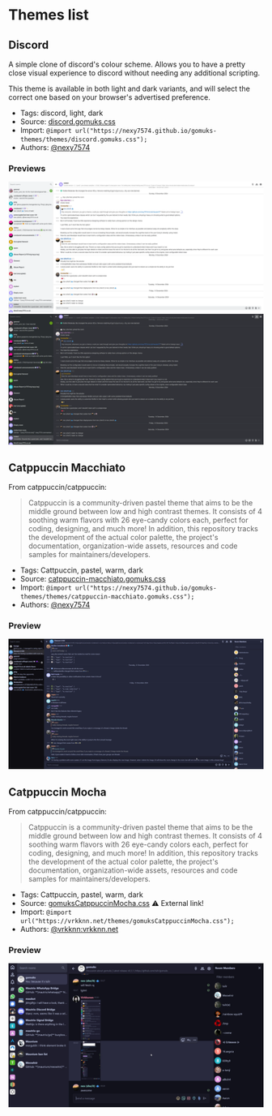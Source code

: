 # Themes list

<!--
Template:

## Theme name

A short description of the theme.

* Tags: tag1, tag2
* Works well with: *any themes your theme is known to work well with, omit if none*
* Explicitly incompatible with: *any themes your theme is known to be incompatible with*, omit if none
* Source: [theme-name.gomuks.css](themes/theme-name.gomuks.css)
* Import: `@import url("https://nexy7574.github.io/gomuks-themes/themes/theme-name.gomuks.css");`
* Authors: [@handle of your choice](https://your-website-or-profile.example)

### Preview

[![Preview](screenshots/theme-name.webp)](screenshots/theme-name.webp)

-->

## Discord

A simple clone of discord's colour scheme. Allows you to have a pretty close visual experience
to discord without needing any additional scripting.

This theme is available in both light and dark variants, and will select the correct one based
on your browser's advertised preference.

* Tags: discord, light, dark
* Source: [discord.gomuks.css](themes/discord.gomuks.css)
* Import: `@import url("https://nexy7574.github.io/gomuks-themes/themes/discord.gomuks.css");`
* Authors: [@nexy7574](https://nexy7574.co.uk)

### Previews

[![Light](screenshots/gomuks-discord-light.webp)](screenshots/gomuks-discord-light.webp)
[![Dark](screenshots/gomuks-discord-dark.webp)](screenshots/gomuks-discord-dark.webp)

## Catppuccin Macchiato

From catppuccin/catppuccin:

> Catppuccin is a community-driven pastel theme that aims to be the middle ground between low and high contrast themes. It consists of 4 soothing warm flavors with 26 eye-candy colors each, perfect for coding, designing, and much more! In addition, this repository tracks the development of the actual color palette, the project's documentation, organization-wide assets, resources and code samples for maintainers/developers.

* Tags: Cattpuccin, pastel, warm, dark
* Source: [catppuccin-macchiato.gomuks.css](themes/catppuccin-macchiato.gomuks.css)
* Import: `@import url("https://nexy7574.github.io/gomuks-themes/themes/catppuccin-macchiato.gomuks.css");`
* Authors: [@nexy7574](https://nexy7574.co.uk)

### Preview

[![Preview](screenshots/nexy7574-0.4.0-catppuccin-macchiato.jpg)](screenshots/nexy7574-0.4.0-catppuccin-macchiato.jpg)

## Catppuccin Mocha

From catppuccin/catppuccin:

> Catppuccin is a community-driven pastel theme that aims to be the middle ground between low and high contrast themes. It consists of 4 soothing warm flavors with 26 eye-candy colors each, perfect for coding, designing, and much more! In addition, this repository tracks the development of the actual color palette, the project's documentation, organization-wide assets, resources and code samples for maintainers/developers.

* Tags: Cattpuccin, pastel, warm, dark
* Source: [gomuksCatppuccinMocha.css](https://vrkknn.net/themes/gomuksCatppuccinMocha.css) ⚠️ External link!
* Import: `@import url("https://vrkknn.net/themes/gomuksCatppuccinMocha.css");`
* Authors: [@vrkknn:vrkknn.net](https://github.com/Virkkunen/themes/)

### Preview

[![Preview](screenshots/gomuks-catppuccin-mocha.jpg)](screenshots/gomuks-catppuccin-mocha.jpg)


